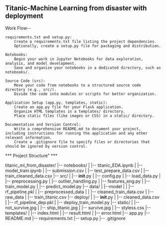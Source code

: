 ## Titanic-Machine Learning from disaster with deployment <br>
Work Flow--

    requirements.txt and setup.py:
        Create a requirements.txt file listing the project dependencies.
        Optionally, create a setup.py file for packaging and distribution.

    Notebooks:
        Begin your work in Jupyter Notebooks for data exploration, analysis, and model development.
        Save and organize your notebooks in a dedicated directory, such as notebooks/.

    Source Code (src):
        Move your code from notebooks to a structured source code directory (e.g., src/).
        Divide the code into modules or scripts for better organization.

    Application Setup (app.py, templates, static):
        Create an app.py file for your Flask application.
        Organize HTML templates in a templates/ directory.
        Place static files (like images or CSS) in a static/ directory.

    Documentation and Version Control:
        Write a comprehensive README.md to document your project, including instructions for running the application and any other relevant information.
        Create a .gitignore file to specify files or directories that should be ignored by version control.

*** Project Structure" ***

titanic_ml_from_disaster/
|-- notebooks/
|   |-- titanic_EDA.ipynb
|   |-- model_train.ipynb
|   |-- submission.csv
|   |-- test_prepare_data.csv
|   |-- train_cleaned_data.csv
|-- src/
|   |-- __init__.py
|   |-- config.py
|   |-- load_data.py
|   |-- preprocessing.py
|   |-- outlier_handling.py
|   |-- features_eng.py
|   |-- train_model.py
|   |-- predict_model.py
|-- data/
|   |--model
|   |  |-- rf_pipeline.pkl
|   |-- preprocessed_data
|   |   |-- cleaned_train_data.csv
|   |-- raw_data
|       |-- train_titanic.csv
|-- deploy/
|   |-- __init__.py
|   |-- cleaned_data.csv
|   |-- rf_pipeline_dep.pkl
|   |-- deploy_train_model.py
|-- static/
|   |-- not_survive.jpg
|   |-- ship_titanic.jpg
|   |-- survive.jpg
|   |-- styless.css
|-- templates/
|      |-- index.html
|      |-- result.html
|      |-- error.html
|-- app.py
|-- README.md
|-- requirements.txt
|-- setup.py
|-- .gitignore
